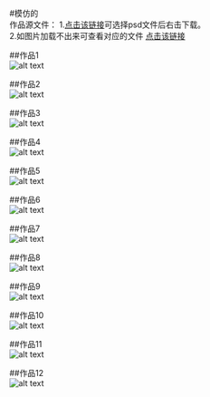 #模仿的      
作品源文件： 
1.[点击该链接](/源文件 "源文件")可选择psd文件后右击下载。      
2.如图片加载不出来可查看对应的文件  [点击该链接](/images "images")     
     
##作品1             
![alt text](/images/20140603.jpg "20140603")       
       
##作品2       
![alt text](/images/ONE.jpg "ONE")         
     
##作品3      
![alt text](/images/Pinnacle产品展示.jpg "Pinnacle产品展示")            
      
##作品4      
![alt text](/images/Pinnacle网站首页.jpg "Pinnacle网站首页")         
     
##作品5      
![alt text](/images/登录01.jpg "登录01")      
      
##作品6              
![alt text](/images/登录02.jpg "登录02")    
       
##作品7      
![alt text](/images/美拓平面设计.jpg "美拓平面设计")           
      
##作品8      
![alt text](/images/美拓首页.jpg "美拓首页")         
       
##作品9      
![alt text](/images/美拓网页设计.jpg "美拓网页设计")         
      
##作品10      
![alt text](/images/美拓用户体验.jpg "美拓用户体验")          
      
##作品11            
![alt text](/images/前海首页.jpg "前海首页")          
      
##作品12            
![alt text](/images/前海投资中心.jpg "前海投资中心")           
 
